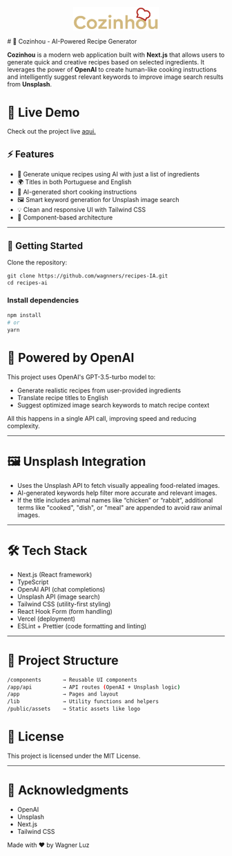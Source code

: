 
<p align="center">
   <img src="./recipes-ai/public/assets/icons/logo.svg" width="200" alt="Logo" />
</p>
# 🍳 Cozinhou - AI-Powered Recipe Generator

**Cozinhou** is a modern web application built with **Next.js** that allows users to generate quick and creative recipes based on selected ingredients. It leverages the power of **OpenAI** to create human-like cooking instructions and intelligently suggest relevant keywords to improve image search results from **Unsplash**.

# 🚀 Live Demo

Check out the project live [aqui.](recipes-ia.vercel.app)

## ⚡ Features

- 🧠 Generate unique recipes using AI with just a list of ingredients
- 🌍 Titles in both Portuguese and English
- 📝 AI-generated short cooking instructions
- 🖼️ Smart keyword generation for Unsplash image search
- 💡 Clean and responsive UI with Tailwind CSS
- 🧩 Component-based architecture

---

## 🚀 Getting Started

Clone the repository:

```bashh
git clone https://github.com/wagnners/recipes-IA.git
cd recipes-ai
```
### Install dependencies
```bash
npm install
# or
yarn
```

# 🧠 Powered by OpenAI

This project uses OpenAI's GPT-3.5-turbo model to:

- Generate realistic recipes from user-provided ingredients
- Translate recipe titles to English
- Suggest optimized image search keywords to match recipe context

All this happens in a single API call, improving speed and reducing complexity.

---

# 🖼️ Unsplash Integration

- Uses the Unsplash API to fetch visually appealing food-related images.
- AI-generated keywords help filter more accurate and relevant images.
- If the title includes animal names like “chicken” or “rabbit”, additional terms like "cooked", "dish", or "meal" are appended to avoid raw animal images.

---

# 🛠️ Tech Stack

- Next.js (React framework)
- TypeScript
- OpenAI API (chat completions)
- Unsplash API (image search)
- Tailwind CSS (utility-first styling)
- React Hook Form (form handling)
- Vercel (deployment)
- ESLint + Prettier (code formatting and linting)

---

# 📁 Project Structure

```bash
/components       → Reusable UI components  
/app/api          → API routes (OpenAI + Unsplash logic)  
/app              → Pages and layout  
/lib              → Utility functions and helpers  
/public/assets    → Static assets like logo  
```
# 📄 License

This project is licensed under the MIT License.

---

# 🙌 Acknowledgments

- OpenAI
- Unsplash
- Next.js
- Tailwind CSS

Made with ❤️ by Wagner Luz

